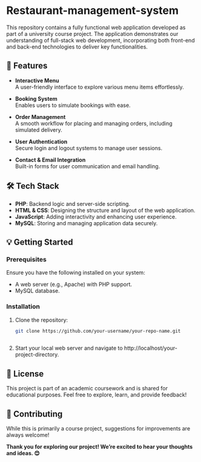 # Restaurant-management-system

This repository contains a fully functional web application developed as part of a university course project. The application demonstrates our understanding of full-stack web development, incorporating both front-end and back-end technologies to deliver key functionalities.  

## 🚀 Features  

- **Interactive Menu**  
  A user-friendly interface to explore various menu items effortlessly.  

- **Booking System**  
  Enables users to simulate bookings with ease.  

- **Order Management**  
  A smooth workflow for placing and managing orders, including simulated delivery.  

- **User Authentication**  
  Secure login and logout systems to manage user sessions.  

- **Contact & Email Integration**  
  Built-in forms for user communication and email handling.  

## 🛠️ Tech Stack  

- **PHP**: Backend logic and server-side scripting.  
- **HTML & CSS**: Designing the structure and layout of the web application.  
- **JavaScript**: Adding interactivity and enhancing user experience.  
- **MySQL**: Storing and managing application data securely.  


## 💡 Getting Started  

### Prerequisites  
Ensure you have the following installed on your system:  
- A web server (e.g., Apache) with PHP support.  
- MySQL database.  

### Installation  
1. Clone the repository:  
   ```bash
   git clone https://github.com/your-username/your-repo-name.git
 
2. Start your local web server and navigate to http://localhost/your-project-directory.


## 📝 License  

This project is part of an academic coursework and is shared for educational purposes. Feel free to explore, learn, and provide feedback!  

## 🤝 Contributing  

While this is primarily a course project, suggestions for improvements are always welcome! 

**Thank you for exploring our project! We’re excited to hear your thoughts and ideas. 😊**
